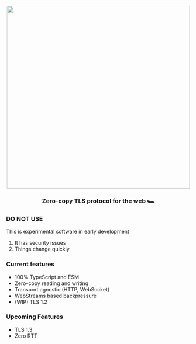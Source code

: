 <div align="center">
<img width="500" src="https://user-images.githubusercontent.com/4405263/210266619-a825c0da-76a6-473f-b927-fee642d30619.png" />
</div>
<h3 align="center">
Zero-copy TLS protocol for the web 🏎️
</h3>

### DO NOT USE

This is experimental software in early development

1. It has security issues
2. Things change quickly

### Current features
- 100% TypeScript and ESM
- Zero-copy reading and writing
- Transport agnostic (HTTP, WebSocket)
- WebStreams based backpressure
- (WIP) TLS 1.2

### Upcoming Features
- TLS 1.3
- Zero RTT
